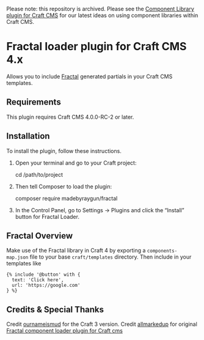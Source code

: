 Please note: this repository is archived. Please see the [Component Library plugin for Craft CMS](https://github.com/madebyraygun/craft-component-library) for our latest ideas on using component libraries within Craft CMS. 

# Fractal loader plugin for Craft CMS 4.x

Allows you to include [Fractal](https://fractal.build/) generated partials in your Craft CMS templates. 

## Requirements

This plugin requires Craft CMS 4.0.0-RC-2 or later.

## Installation

To install the plugin, follow these instructions.

1. Open your terminal and go to your Craft project:

   cd /path/to/project

2. Then tell Composer to load the plugin:

   composer require madebyraygun/fractal

3. In the Control Panel, go to Settings → Plugins and click the “Install” button for Fractal Loader.

## Fractal Overview

Make use of the Fractal library in Craft 4 by exporting a `components-map.json` file to your base `craft/templates` directory. Then include in your templates like

```
{% include '@button' with {
  text: 'Click here',
  url: 'https://google.com'
} %}
```

## Credits & Special Thanks

Credit [ournameismud](https://github.com/ournameismud/fractal) for the Craft 3 version.
Credit [allmarkedup](https://github.com/allmarkedup) for original [Fractal component loader plugin for Craft cms](https://gist.github.com/allmarkedup/72afed8e97c9b2e8c61c36b798ae1870)


